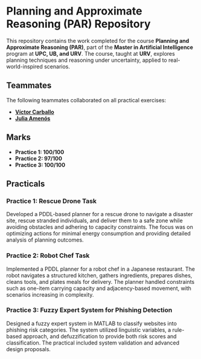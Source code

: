 # Planning and Approximate Reasoning (PAR) Repository

This repository contains the work completed for the course **Planning and Approximate Reasoning (PAR)**, part of the **Master in Artificial Intelligence** program at **UPC, UB, and URV**. The course, taught at **URV**, explores planning techniques and reasoning under uncertainty, applied to real-world-inspired scenarios.

## Teammates
The following teammates collaborated on all practical exercises:
- **[Víctor Carballo](https://github.com/Vicara12)**  
- **[Julia Amenós](https://github.com/juliia-a)**

## Marks
- **Practice 1: 100/100**  
- **Practice 2: 97/100**  
- **Practice 3: 100/100**

## Practicals

### **Practice 1: Rescue Drone Task**
Developed a PDDL-based planner for a rescue drone to navigate a disaster site, rescue stranded individuals, and deliver them to a safe zone while avoiding obstacles and adhering to capacity constraints. The focus was on optimizing actions for minimal energy consumption and providing detailed analysis of planning outcomes.

### **Practice 2: Robot Chef Task**
Implemented a PDDL planner for a robot chef in a Japanese restaurant. The robot navigates a structured kitchen, gathers ingredients, prepares dishes, cleans tools, and plates meals for delivery. The planner handled constraints such as one-item carrying capacity and adjacency-based movement, with scenarios increasing in complexity.

### **Practice 3: Fuzzy Expert System for Phishing Detection**
Designed a fuzzy expert system in MATLAB to classify websites into phishing risk categories. The system utilized linguistic variables, a rule-based approach, and defuzzification to provide both risk scores and classification. The practical included system validation and advanced design proposals.
